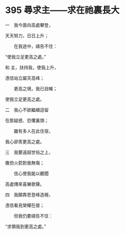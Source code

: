 # 395 尋求主——求在祂裏長大

一　我今面向高處攀登，

天天努力，日日上升；

　　在我途中，禱告不住：

“使我立足更高之處。”

和 主，扶持我，使我上升，

憑信站立屬天高峰；

　　更高之境，我已目睹；

使我立足更高之處。

二　我心不欲繼續逗留

在那疑惑、恐懼裏頭；

　　雖有多人在此住宿，

我心卻羨更高之處。

三　我要遠超世俗之上，

撒但火箭對我無傷；

　　信心使我能以聽聞

高處傳來喜樂歌聲。

四　我願靠恩登峰造極，

憑信看見榮耀在彼；

　　但我仍要禱告不住：

“求領我到更高之處。”

